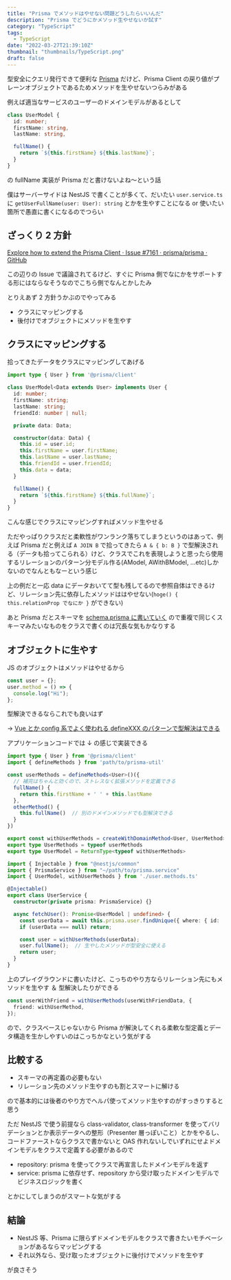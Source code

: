 ```yaml
---
title: "Prisma でメソッドはやせない問題どうしたらいいんだ"
description: "Prisma でどうにかメソッド生やせないか試す"
category: "TypeScript"
tags:
  - TypeScript
date: "2022-03-27T21:39:10Z"
thumbnail: "thumbnails/TypeScript.png"
draft: false
---
```


型安全にクエリ発行できて便利な [Prisma](https://www.prisma.io/) だけど、Prisma Client の戻り値がプレーンオブジェクトであるためメソッドを生やせないつらみがある

例えば適当なサービスのユーザーのドメインモデルがあるとして

```ts
class UserModel {
  id: number;
  firstName: string,
  lastName: string,

  fullName() {
    return `${this.firstName} ${this.lastName}`;
  }
}
```

の fullName 実装が Prisma だと書けないよね〜という話

僕はサーバーサイドは NestJS で書くことが多くて、だいたい `user.service.ts` に `getUserFullName(user: User): string` とかを生やすことになる or 使いたい箇所で愚直に書くになるのでつらい

## ざっくり 2 方針

[Explore how to extend the Prisma Client · Issue #7161 · prisma/prisma · GitHub](https://github.com/prisma/prisma/issues/7161)

この辺りの Issue で議論されてるけど、すぐに Prisma 側でなにかをサポートする形にはならなそうなのでこちら側でなんとかしたみ

とりえあず 2 方針うかぶのでやってみる

- クラスにマッピングする
- 後付けでオブジェクトにメソッドを生やす

## クラスにマッピングする

拾ってきたデータをクラスにマッピングしてあげる

```ts:user.model.ts
import type { User } from '@prisma/client'

class UserModel<Data extends User> implements User {
  id: number;
  firstName: string;
  lastName: string;
  friendId: number | null;

  private data: Data;

  constructor(data: Data) {
    this.id = user.id;
    this.firstName = user.firstName;
    this.lastName = user.lastName;
    this.friendId = user.friendId;
    this.data = data;
  }

  fullName() {
    return `${this.firstName} ${this.fullName}`;
  }
}
```

こんな感じでクラスにマッピングすればメソッド生やせる

ただやっぱりクラスだと柔軟性がワンランク落ちてしまうというのはあって、例えば Prisma だと例えば `A JOIN B` で拾ってきたら `A & { b: B }` で型解決される（データも拾ってこられる）けど、クラスでこれを表現しようと思ったら使用するリレーションのパターン分モデル作る(AModel, AWithBModel, ...etc)しかないのでなんともなーという感じ

上の例だと一応 data にデータおいてて型も残してるので参照自体はできるけど、リレーション先に依存したメソッドははやせない(`hoge() { this.relationProp でなにか }` ができない)

あと Prisma だとスキーマを [schema.prisma に書いていく](https://www.prisma.io/docs/concepts/components/prisma-schema) ので重複で同じくスキーマみたいなものをクラスで書くのは冗長な気もかなりする

## オブジェクトに生やす

JS のオブジェクトはメソッドはやせるから

```js
const user = {};
user.method = () => {
  console.log("Hi");
};
```

型解決できるならこれでも良いはず

→ [Vue とか config 系でよく使われる defineXXX のパターンで型解決はできる](https://www.typescriptlang.org/ja/play?#code/PTAEjkbQKV0aPVG+GQi1MA6mhABkL9xgRBkJcMgShkGsMnArhkAsGQdQZAzBkHAlQKIZAvxXMDt-QeQYjB7IPUGkGQIIYBYAKABcAngAcApqAAiogGYBLAHaiAsqP4ALAPYATAM4BJef1EAneQEMANgB4AQmZ2iA8gCMAVqFEAPI-N2gASqIAxhrGWlY6-MYKAOYANKAArvIA1vIaAO7yAHzZoAC8oFYq6to6Ht6ivuWBIWERUbEJyWmZOQWgAN4AvtkAFAC2qpq6AFygJSPlAGSgACpqsjpzIqK29k5uoLOTZdkAlAV5u36zC0srYusOLu47w3t80slB-LIa8qBaMgrKD7rXTbuLw+Py1ULhSLReTxJKpdJZXJ9Q6dPigUAheSRL4-RQnAxGUyWcZSOR4-76QwmczWOw3Nx5QqDCmHfJ5VG8dHo4yqRKmUBDUq6NGgboinn8Pmfb5kv5CgnUyx8MW8PhCMSgADqsnUEg0AzMChOVgACtEdAalNpRBYEnqDUb-oyilbvhYAKKeYRmXyiLQVUHlM1LS3W22gACCWi0OveNO16hOSjMwgDVT8HPRAG0ANKgBSgT1BCyJb5WFKiQQaaQTMOe72+rQJCtVmvBi1mV027IAXQA-OME2p7Yb5Maux6vT7vlpcz3mvC2tllf0tGZ+GZxhP69O-QkzNHYx9LEOkymB5HD29jxZT-9k8JWXkR46hdtQH0RZ1QLn858W9WtZujujb9uMPqCKKabVKA6qiIBB4xte8Y6moZ7CCK6J9kBNogTOmGgOMjgDDqxR1lOjbNpWgFRkhcYnqh6F5LMmZctmeYFgBNa0UeKGJveKY9uMPHIQx-FCg+c7QX4fQAHTyWYxgxDo4HyIIT6gBBBFsdhgSSqYlxrCJ9G3oxAnCHOy6cmxXLjIoABuJgESq+wANx8E8LzIRiPLrqIQ4vmO-ymuaoZutJNTBBCDTQrCLQIjkdr6qOJygMAABUoCAGxKgAgvoAJgyAIoMgDJDIAdgyAIYMgDhDOgJBFYAlgzoKA6XAP0gojCSyWviMKIiiAoAAAL8DoAC0XhiK8I3GMYoSEcIxhmIIowipi2IDGGd5CoOqGBca7ZhTaSUOkFQrOn0a4bvuV4metIwPhprHost-ACmtW0dZ8hT3Vy8myWdZhxNpoDfa12jOR51norINZ9IhvFiWh5mgAAhPkhTJDKvxaN14Ncr1ACMgCt1oAcWkEIANwyAD8MgDtDIA5wyAM8MgASiiVgBVDLggAdDIA5QyAPUMgATDIA1gyAIcMgC9DIAwwyAJMMgD2DIAIQzkIAQgyAEoMgDRDADvXQIAx5GAF42gAyDIAx2kkOgJWAOYMgAqDIAfgzsCQgBWDBrgCRDADtzBPwsktjo0OXTe13aLdsnSKE7pmEEah9H0LZ3QDD0fNiPIxEshLu-6hQw6JpniTdKZZi2mnlFxsGrAhrt8fDEmCRnoAAGJeXGocYuHT0thGyyrFoJehBOHTp-YoBZ30cGAb977bf8+yV6tboBW9aeVnXhmN83YY9h0kfRyYseDC9upj7X9diNPxgTj2g-Y+i3T72xKoERKUrPSPr2HSKp-Wef-LDzasfKmDvWzSGZgYhYshVE9+uAHxXQACEaAFUGQAMQzy2gGqVYoAACqDhjAdFYrILQdlEgDGcCYf61k5DGEiAAOTMEMcYUImgigsPYfghDiGgFITCbB6JpDRHTHoVBoB5DoMwYggAPuwxIFgLBpTAGyOBCDZIoOVO5VUvBeoo0KIAU7lADQcoAIoZADrDAQQAjQyU1poAZoYyYi1APg0QkQABSABlUA+tAD+8oAMQZsB8zJizAoKM35gESGIp+FhZKDQ-IAVYZACFDNgQA1wyAF8VQAsCpi3NkVfWnB0DoH3o9JICCTjlEKOjckQodBWHgSYfo+w+isV6oAHYjAAx2mLMqgBghiKkQQAnUqMANsgQAnQxcxJo082jBACHRoAVn1Bai0AEkMgAs7UAJX++tACyDIrHB-CLDUNEMiLoZ9eT8nUEsL2sg8FUKIeIAA1KAAA5Hs0AOzlk6FkhQghmzb4MNABodQJgThzM+scr2UyZlzKEaAQApEolRFnzbANNekixiarNWYyJmH2VPvPgGUKjCFCE9Jq2cNQ5J3v8Do3cazuLuRSKFmVRpwsamARJGRULItSoUIIvkjCj0OsaZFCRSVOj6JilFmTIUyLcWIhB9lZBBFEN4nQfBEnMokOuTcoiTBIJFCg8YuMrm4POTQgARBuKaiqrlnI2UqwQRCDxmDVSKJhv9fCsPGAAJgAAySPRO-UKZhZLMtWb4WB8hZAAEdEjiCIOwfWgA-o0AMYMZBRmAH0GQAzwYDLBkKhBHRiXqAZUKJlCCRUbkOO8mNahQAAsAAYMBVABYCYATQZcaABkIjWgBR-UAIGRgrw4aAsHyiwGgYgJqwUkkwzyBGvP2CmnGYBAC6DGA+RgBZNLFj8v5AKNZWMgKCytWInrMtST+YVormiJtFT2WSBphCB0xkcUAaa40jFOh295gBwSMQIAdeUCqADXleW5srYChTKAPNEyoVgB5BQ7yGtpbyyIKMj8HNAAVDAQfWf5iylnEIAcGMBmPoSdXZtxghwl2Yb4JNX8Poim+gu86BrENsIw2YV+vBI1L1Qgho1WhcbRpJck-4ja4PEew8h6DWJq21vrTR+D2HZWwfY6R3GrbpmbOREuoj6gSPpl44a9MhxeqAHlVQAMhnm3QM+quTGa2nNY8y7jYmvbYb4+2qTYBSbaPpt835-zhYiz6YAHxVABuDGLMZCnXGgFfeuOMoAP3y0OaAAmhNAB7DELQAKww00AA0MH400AA0IupXYFbbpoLAARDDYnmUGp3Yg03R0jpqKOxqo-GtLIn6OLvmTg7D4xd05ZGAkXqEnfCgCIOgGxgBahjJiVQAlgmQBIEGhqaaM3mb6YAQjs80QpS8xtTDaRR5bUKJ3wpqrkTam1oU1umBP7FmwgzT03tOkaW0MQT1qwCAGUGMB+tLOAE8GeWCWeY9Q5cJyb2HFvVa0Jt9M23Zn6dAHZ0ZCm+i7Ie093w+yvX6wg-FxLj7kBi0APnagBRiLFoAQh9AAaypmkgyBoCcEAIsMgAuhiCZwDWRVAAODGAvHNBACm5gp-bRBInoEAOg2Ytku8DZb1Zz77P2eZPUTEqEs8qcEAFiGgAXtx5hLQncXGAKf1nm9ggBbBhSzOxNohRDCGQ5K6y6Hl2YeK6R8Yn0VcmGQ1cxhJXYPIdvvhwjxgpDy6y2oPd2gaPm4V6Kxj2IHuW+t1oW3cvhB-cew9-ev3nhtuW+8xpPmyZc31pTgqtVkCAFmGZpgBH20YGQTgvPAClxju1CEWwupUAJfK7BADaDITwAAHKAB39aHH35YG27ft42+tAAPalbc23abGObka3tv7eO+d6753vgQA)

アプリケーションコードでは ↓ の感じで実装できる

```ts:user.methods.ts
import type { User } from '@prisma/client'
import { defineMethods } from 'path/to/prisma-util'

const userMethods = defineMethods<User>()({
  // 補完はちゃんと効くので、ストレスなく拡張メソッドを定義できる
  fullName() {
    return this.firstName + ' ' + this.lastName
  },
  otherMethod() {
    this.fullName()  // 別のドメインメソッドでも型解決できる
  }
})

export const withUserMethods = createWithDomainMethod<User, UserMethod>(userMethods)
export type UserMethods = typeof userMethods
export type UserModel = ReturnType<typeof withUserMethods>
```

```ts:user.service.ts
import { Injectable } from "@nestjs/common"
import { PrismaService } from "~/path/to/prisma.service"
import { UserModel, withUserMethods } from './user.methods.ts'

@Injectable()
export class UserService {
  constructor(private prisma: PrismaService) {}

  async fetchUser(): Promise<UserModel | undefined> {
    const userData = await this.prisma.user.findUnique({ where: { id: 'id' } });
    if (userData === null) return;

    const user = withUserMethods(userData);
    user.fullName();  // 生やしたメソッドが型安全に使える
    return user;
  }
}
```

上のプレイグラウンドに書いたけど、こっちのやり方ならリレーション先にもメソッドを生やす ＆ 型解決したりができる

```ts
const userWithFriend = withUserMethods(userWithFriendData, {
  friend: withUserMethod,
});
```

ので、クラスベースじゃないから Prisma が解決してくれる柔軟な型定義とデータ構造を生かしやすいのはこっちかなという気がする

## 比較する

- スキーマの再定義の必要もない
- リレーション先のメソッド生やすのも割とスマートに解ける

ので基本的には後者のやり方でヘルパ使ってメソッド生やすのがすっきりすると思う

ただ NestJS で使う前提なら class-validator, class-transformer を使ってバリデーションとか表示データへの整形（Presenter 層っぽいこと）とかをやるし、コードファーストならクラスで書かないと OAS 作れないしでいずれにせよドメインモデルをクラスで定義する必要があるので

- repository: prisma を使ってクラスで再宣言したドメインモデルを返す
- service: prisma に依存せず、repository から受け取ったドメインモデルでビジネスロジックを書く

とかにしてしまうのがスマートな気がする

## 結論

- NestJS 等、Prisma に限らずドメインモデルをクラスで書きたいモチベーションがあるならマッピングする
- それ以外なら、受け取ったオブジェクトに後付けでメソッドを生やす

が良さそう
